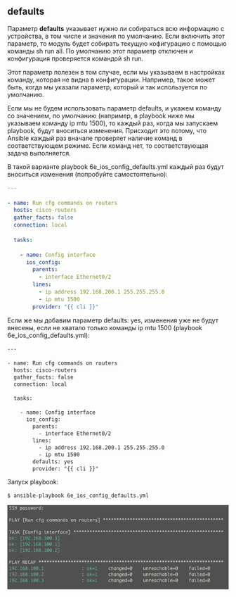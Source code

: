 ## defaults

Параметр __defaults__ указывает нужно ли собираться всю информацию с устройства, в том числе и значения по умолчанию.
Если включить этот параметр, то модуль будет собирать текущую кофигурацию с помощью команды sh run all.
По умолчанию этот параметр отключен и конфигурация проверяется командой sh run.

Этот параметр полезен в том случае, если мы указываем в настройках команду, которая не видна в конфигурации.
Например, такое может быть, когда мы указали параметр, который и так используется по умолчанию.

Если мы не будем использовать параметр defaults, и укажем команду со значением, по умолчанию (например, в playbook ниже мы указываем команду ip mtu 1500), то каждый раз, когда мы запускаем playbook, будут вноситься изменения.
Присходит это потому, что Ansible каждый раз вначале проверяет наличие команд в соответствующем режиме.
Если команд нет, то соответствующая задача выполняется.


В такой варианте playbook 6e_ios_config_defaults.yml каждый раз будут вноситься изменения (попробуйте самостоятельно):
```yml
---

- name: Run cfg commands on routers
  hosts: cisco-routers
  gather_facts: false
  connection: local

  tasks:

    - name: Config interface
      ios_config:
        parents:
          - interface Ethernet0/2
        lines:
          - ip address 192.168.200.1 255.255.255.0
          - ip mtu 1500
        provider: "{{ cli }}"
```

Если же мы добавим параметр defaults: yes, изменения уже не будут внесены, если не хватало только команды ip mtu 1500 (playbook 6e_ios_config_defaults.yml):
```
---

- name: Run cfg commands on routers
  hosts: cisco-routers
  gather_facts: false
  connection: local

  tasks:

    - name: Config interface
      ios_config:
        parents:
          - interface Ethernet0/2
        lines:
          - ip address 192.168.200.1 255.255.255.0
          - ip mtu 1500
        defaults: yes
        provider: "{{ cli }}"
```

Запуск playbook:
```
$ ansible-playbook 6e_ios_config_defaults.yml
```

![6e_ios_config_default](https://raw.githubusercontent.com/natenka/PyNEng/master/images/15_ansible/6e_ios_config_defaults.png)
